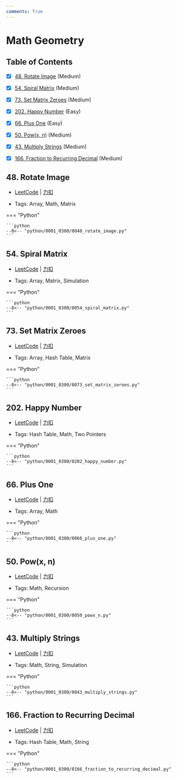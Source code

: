 ```yaml
---
comments: True
---
```


# Math Geometry

## Table of Contents

- [x] [48. Rotate Image](#48-rotate-image) (Medium)
- [x] [54. Spiral Matrix](#54-spiral-matrix) (Medium)
- [x] [73. Set Matrix Zeroes](#73-set-matrix-zeroes) (Medium)
- [x] [202. Happy Number](#202-happy-number) (Easy)
- [x] [66. Plus One](#66-plus-one) (Easy)
- [x] [50. Pow(x, n)](#50-powx-n) (Medium)
- [x] [43. Multiply Strings](#43-multiply-strings) (Medium)
- [x] [166. Fraction to Recurring Decimal](#166-fraction-to-recurring-decimal) (Medium)


## 48. Rotate Image

-    [LeetCode](https://leetcode.com/problems/rotate-image/) | [力扣](https://leetcode.cn/problems/rotate-image/)

-   Tags: Array, Math, Matrix

=== "Python"

    ```python
    --8<-- "python/0001_0300/0048_rotate_image.py"
    ```



## 54. Spiral Matrix

-    [LeetCode](https://leetcode.com/problems/spiral-matrix/) | [力扣](https://leetcode.cn/problems/spiral-matrix/)

-   Tags: Array, Matrix, Simulation

=== "Python"

    ```python
    --8<-- "python/0001_0300/0054_spiral_matrix.py"
    ```



## 73. Set Matrix Zeroes

-    [LeetCode](https://leetcode.com/problems/set-matrix-zeroes/) | [力扣](https://leetcode.cn/problems/set-matrix-zeroes/)

-   Tags: Array, Hash Table, Matrix

=== "Python"

    ```python
    --8<-- "python/0001_0300/0073_set_matrix_zeroes.py"
    ```



## 202. Happy Number

-    [LeetCode](https://leetcode.com/problems/happy-number/) | [力扣](https://leetcode.cn/problems/happy-number/)

-   Tags: Hash Table, Math, Two Pointers

=== "Python"

    ```python
    --8<-- "python/0001_0300/0202_happy_number.py"
    ```



## 66. Plus One

-    [LeetCode](https://leetcode.com/problems/plus-one/) | [力扣](https://leetcode.cn/problems/plus-one/)

-   Tags: Array, Math

=== "Python"

    ```python
    --8<-- "python/0001_0300/0066_plus_one.py"
    ```



## 50. Pow(x, n)

-    [LeetCode](https://leetcode.com/problems/powx-n/) | [力扣](https://leetcode.cn/problems/powx-n/)

-   Tags: Math, Recursion

=== "Python"

    ```python
    --8<-- "python/0001_0300/0050_powx_n.py"
    ```



## 43. Multiply Strings

-    [LeetCode](https://leetcode.com/problems/multiply-strings/) | [力扣](https://leetcode.cn/problems/multiply-strings/)

-   Tags: Math, String, Simulation

=== "Python"

    ```python
    --8<-- "python/0001_0300/0043_multiply_strings.py"
    ```



## 166. Fraction to Recurring Decimal

-    [LeetCode](https://leetcode.com/problems/fraction-to-recurring-decimal/) | [力扣](https://leetcode.cn/problems/fraction-to-recurring-decimal/)

-   Tags: Hash Table, Math, String

=== "Python"

    ```python
    --8<-- "python/0001_0300/0166_fraction_to_recurring_decimal.py"
    ```



